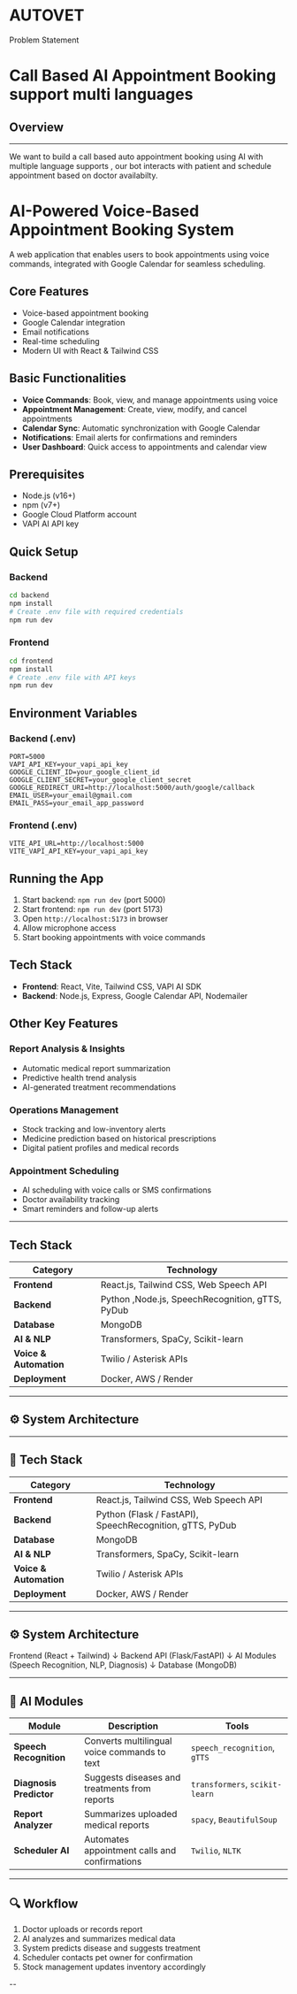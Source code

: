 # AUTOVET


Problem Statement

# Call Based AI Appointment Booking support multi languages

## Overview
---
We want to build a call based auto appointment booking using AI with multiple language supports , our bot interacts with patient and schedule appointment based on doctor availabilty.


# AI-Powered Voice-Based Appointment Booking System

A web application that enables users to book appointments using voice commands, integrated with Google Calendar for seamless scheduling.

## Core Features
- Voice-based appointment booking
- Google Calendar integration
- Email notifications
- Real-time scheduling
- Modern UI with React & Tailwind CSS

## Basic Functionalities
- **Voice Commands**: Book, view, and manage appointments using voice
- **Appointment Management**: Create, view, modify, and cancel appointments
- **Calendar Sync**: Automatic synchronization with Google Calendar
- **Notifications**: Email alerts for confirmations and reminders
- **User Dashboard**: Quick access to appointments and calendar view

## Prerequisites
- Node.js (v16+)
- npm (v7+)
- Google Cloud Platform account
- VAPI AI API key

## Quick Setup

### Backend
```bash
cd backend
npm install
# Create .env file with required credentials
npm run dev
```

### Frontend
```bash
cd frontend
npm install
# Create .env file with API keys
npm run dev
```

## Environment Variables

### Backend (.env)
```
PORT=5000
VAPI_API_KEY=your_vapi_api_key
GOOGLE_CLIENT_ID=your_google_client_id
GOOGLE_CLIENT_SECRET=your_google_client_secret
GOOGLE_REDIRECT_URI=http://localhost:5000/auth/google/callback
EMAIL_USER=your_email@gmail.com
EMAIL_PASS=your_email_app_password
```

### Frontend (.env)
```
VITE_API_URL=http://localhost:5000
VITE_VAPI_API_KEY=your_vapi_api_key
```

## Running the App
1. Start backend: `npm run dev` (port 5000)
2. Start frontend: `npm run dev` (port 5173)
3. Open `http://localhost:5173` in browser
4. Allow microphone access
5. Start booking appointments with voice commands

## Tech Stack
- **Frontend**: React, Vite, Tailwind CSS, VAPI AI SDK
- **Backend**: Node.js, Express, Google Calendar API, Nodemailer


## Other Key Features

###  Report Analysis & Insights
- Automatic medical report summarization
- Predictive health trend analysis
- AI-generated treatment recommendations

###  Operations Management
- Stock tracking and low-inventory alerts
- Medicine prediction based on historical prescriptions
- Digital patient profiles and medical records

###  Appointment Scheduling
- AI scheduling with voice calls or SMS confirmations
- Doctor availability tracking
- Smart reminders and follow-up alerts

---

##  Tech Stack

| Category | Technology |
|-----------|-------------|
| **Frontend** | React.js, Tailwind CSS, Web Speech API |
| **Backend** | Python ,Node.js, SpeechRecognition, gTTS, PyDub |
| **Database** | MongoDB |
| **AI & NLP** | Transformers, SpaCy, Scikit-learn |
| **Voice & Automation** | Twilio / Asterisk APIs | Vapi
| **Deployment** | Docker, AWS / Render |

---

## ⚙️ System Architecture


---

## 🧩 Tech Stack

| Category | Technology |
|-----------|-------------|
| **Frontend** | React.js, Tailwind CSS, Web Speech API |
| **Backend** | Python (Flask / FastAPI), SpeechRecognition, gTTS, PyDub |
| **Database** | MongoDB |
| **AI & NLP** | Transformers, SpaCy, Scikit-learn |
| **Voice & Automation** | Twilio / Asterisk APIs |
| **Deployment** | Docker, AWS / Render |

---


## ⚙️ System Architecture

Frontend (React + Tailwind)
↓
Backend API (Flask/FastAPI)
↓
AI Modules (Speech Recognition, NLP, Diagnosis)
↓
Database (MongoDB)



---

## 🧠 AI Modules

| Module | Description | Tools |
|--------|--------------|-------|
| **Speech Recognition** | Converts multilingual voice commands to text | `speech_recognition`, `gTTS` |
| **Diagnosis Predictor** | Suggests diseases and treatments from reports | `transformers`, `scikit-learn` |
| **Report Analyzer** | Summarizes uploaded medical reports | `spacy`, `BeautifulSoup` |
| **Scheduler AI** | Automates appointment calls and confirmations | `Twilio`, `NLTK` |

---

## 🔍 Workflow

1. Doctor uploads or records report  
2. AI analyzes and summarizes medical data  
3. System predicts disease and suggests treatment  
4. Scheduler contacts pet owner for confirmation  
5. Stock management updates inventory accordingly  

--